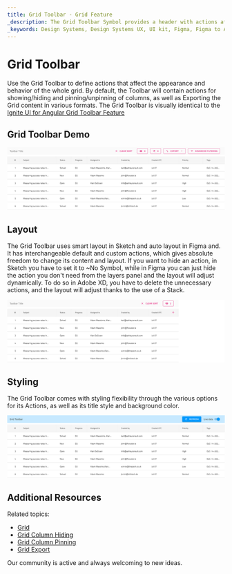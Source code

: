```yaml
---
title: Grid Toolbar - Grid Feature
_description: The Grid Toolbar Symbol provides a header with actions affecting the whole Grid.
_keywords: Design Systems, Design Systems UX, UI kit, Figma, Figma to Angular, Export code from Figma, Figma to HTML, Figma UI kits, Sketch, Ignite UI for Angular, Sketch to Angular, Angular, Angular Design System, Export code from Sketch, Design Kits for Angular, Sketch HTML, Sketch to HTML, Sketch UI kits, Adobe XD, Adobe XD to Angular, Export code from Adobe XD, Adobe XD to HTML, Adobe XD UI kits
---
```


# Grid Toolbar

Use the Grid Toolbar to define actions that affect the appearance and behavior of the whole grid. By default, the Toolbar will contain actions for showing/hiding and pinning/unpinning of columns, as well as Exporting the Grid content in various formats. The Grid Toolbar is visually identical to the [Ignite UI for Angular Grid Toolbar Feature](https://www.infragistics.com/products/ignite-ui-angular/angular/components/grid/toolbar.html)

## Grid Toolbar Demo

<img class="responsive-img" src="../images/grid_toolbar_demo.png" srcset="../images/grid_toolbar_demo@2x.png 2x" />

## Layout

The Grid Toolbar uses smart layout in Sketch and auto layout in Figma and. It has interchangeable default and custom actions, which gives absolute freedom to change its content and layout. If you want to hide an action, in Sketch you have to set it to ~No Symbol, while in Figma you can just hide the action you don't need from the layers panel and the layout will adjust dynamically. To do so in Adobe XD, you have to delete the unnecessary actions, and the layout will adjust thanks to the use of a Stack.

<img class="responsive-img" src="../images/grid_toolbar_layout.png" srcset="../images/grid_toolbar_layout@2x.png 2x" />

## Styling

The Grid Toolbar comes with styling flexibility through the various options for its Actions, as well as its title style and background color.

<img class="responsive-img" src="../images/grid_toolbar_styling.png" srcset="../images/grid_toolbar_styling@2x.png 2x" />

## Additional Resources

Related topics:

- [Grid](grid.md)
- [Grid Column Hiding](grid-column-hiding.md)
- [Grid Column Pinning](grid-column-pinning.md)
- [Grid Export](grid-export.md)
  <div class="divider--half"></div>

Our community is active and always welcoming to new ideas.
